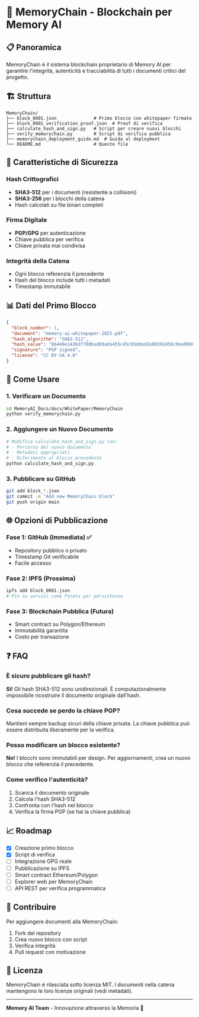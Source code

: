 # 🔗 MemoryChain - Blockchain per Memory AI

## 📋 Panoramica

MemoryChain è il sistema blockchain proprietario di Memory AI per garantire l'integrità, autenticità e tracciabilità di tutti i documenti critici del progetto.

## 🏗️ Struttura

```
MemoryChain/
├── block_0001.json              # Primo blocco con whitepaper firmato
├── block_0001_verification_proof.json  # Proof di verifica
├── calculate_hash_and_sign.py   # Script per creare nuovi blocchi
├── verify_memorychain.py        # Script di verifica pubblica
├── memorychain_deployment_guide.md  # Guida al deployment
└── README.md                    # Questo file
```

## 🔐 Caratteristiche di Sicurezza

### Hash Crittografici
- **SHA3-512** per i documenti (resistente a collisioni)
- **SHA3-256** per i blocchi della catena
- Hash calcolati su file binari completi

### Firma Digitale
- **PGP/GPG** per autenticazione
- Chiave pubblica per verifica
- Chiave privata mai condivisa

### Integrità della Catena
- Ogni blocco referenzia il precedente
- Hash del blocco include tutti i metadati
- Timestamp immutabile

## 📊 Dati del Primo Blocco

```json
{
  "block_number": 1,
  "document": "memory-ai-whitepaper-2025.pdf",
  "hash_algorithm": "SHA3-512",
  "hash_value": "8b449e14363f780bad89ada455c45cb5dded2e00392456c0ea90d6b8135dfd930e1faa326d01b3720fdddaadeb1771574ea2b84fa5daaf38d6d7a175b3415ccc",
  "signature": "PGP signed",
  "license": "CC BY-SA 4.0"
}
```

## 🚀 Come Usare

### 1. Verificare un Documento
```bash
cd MemoryAI_Docs/docs/WhitePaper/MemoryChain
python verify_memorychain.py
```

### 2. Aggiungere un Nuovo Documento
```python
# Modifica calculate_hash_and_sign.py con:
# - Percorso del nuovo documento
# - Metadati appropriati
# - Riferimento al blocco precedente
python calculate_hash_and_sign.py
```

### 3. Pubblicare su GitHub
```bash
git add block_*.json
git commit -m "Add new MemoryChain block"
git push origin main
```

## 🌐 Opzioni di Pubblicazione

### Fase 1: GitHub (Immediata) ✅
- Repository pubblico o privato
- Timestamp Git verificabile
- Facile accesso

### Fase 2: IPFS (Prossima)
```bash
ipfs add block_0001.json
# Pin su servizi come Pinata per persistenza
```

### Fase 3: Blockchain Pubblica (Futura)
- Smart contract su Polygon/Ethereum
- Immutabilità garantita
- Costo per transazione

## ❓ FAQ

### È sicuro pubblicare gli hash?
**Sì!** Gli hash SHA3-512 sono unidirezionali. È computazionalmente impossibile ricostruire il documento originale dall'hash.

### Cosa succede se perdo la chiave PGP?
Mantieni sempre backup sicuri della chiave privata. La chiave pubblica può essere distribuita liberamente per la verifica.

### Posso modificare un blocco esistente?
**No!** I blocchi sono immutabili per design. Per aggiornamenti, crea un nuovo blocco che referenzia il precedente.

### Come verifico l'autenticità?
1. Scarica il documento originale
2. Calcola l'hash SHA3-512
3. Confronta con l'hash nel blocco
4. Verifica la firma PGP (se hai la chiave pubblica)

## 📈 Roadmap

- [x] Creazione primo blocco
- [x] Script di verifica
- [ ] Integrazione GPG reale
- [ ] Pubblicazione su IPFS
- [ ] Smart contract Ethereum/Polygon
- [ ] Explorer web per MemoryChain
- [ ] API REST per verifica programmatica

## 🤝 Contribuire

Per aggiungere documenti alla MemoryChain:
1. Fork del repository
2. Crea nuovo blocco con script
3. Verifica integrità
4. Pull request con motivazione

## 📜 Licenza

MemoryChain è rilasciata sotto licenza MIT.
I documenti nella catena mantengono le loro licenze originali (vedi metadati).

---

**Memory AI Team** - Innovazione attraverso la Memoria 🧠
